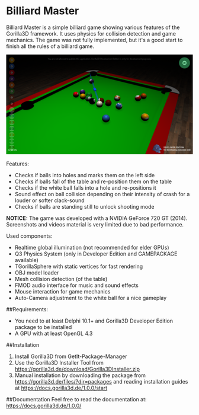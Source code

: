 # Billiard Master
Billiard Master is a simple billiard game showing various features of the Gorilla3D framework.
It uses physics for collision detection and game mechanics.
The game was not fully implemented, but it's a good start to finish all the rules of a billiard game.

![Alt text](g3d-billiard-master.png?raw=true "BilliardMaster")

Features:
+ Checks if balls into holes and marks them on the left side
+ Checks if balls fall of the table and re-position them on the table
+ Checks if the white ball falls into a hole and re-positions it
+ Sound effect on ball collision depending on their intensity of crash for a louder or softer clack-sound
+ Checks if balls are standing still to unlock shooting mode

__NOTICE:__ The game was developed with a NVIDIA GeForce 720 GT (2014). Screenshots and videos material is very limited due to bad performance.

Used components:
+ Realtime global illumination (not recommended for elder GPUs)
+ Q3 Physics System (only in Developer Edition and GAMEPACKAGE available)
+ TGorillaSphere with static vertices for fast rendering
+ OBJ model loader
+ Mesh collision detection (of the table)
+ FMOD audio interface for music and sound effects
+ Mouse interaction for game mechanics
+ Auto-Camera adjustment to the white ball for a nice gameplay

##Requirements:
- You need to at least Delphi 10.1+ and Gorilla3D Developer Edition package to be installed
- A GPU with at least OpenGL 4.3

##Installation
1) Install Gorilla3D from GetIt-Package-Manager
2) Use the Gorilla3D Installer Tool from https://gorilla3d.de/download/Gorilla3DInstaller.zip
3) Manual installation by downloading the package from https://gorilla3d.de/files/?dir=packages and reading installation guides at https://docs.gorilla3d.de/1.0.0/start

##Documentation
Feel free to read the documentation at:
https://docs.gorilla3d.de/1.0.0/
